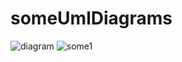 # someUmlDiagrams

![diagram](http://www.plantuml.com/plantuml/proxy?src=https://raw.github.com/ddanilyuk/OBD2019/blob/master/documents/PlantUmlMarkdown/Diagrams.iuml)
![some1](http://www.plantuml.com/plantuml/proxy?cache=no&src=https://raw.github.com/ddanilyuk/testUML/master/some.iuml)

